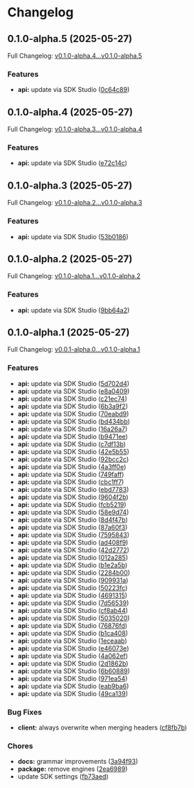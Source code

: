 # Changelog

## 0.1.0-alpha.5 (2025-05-27)

Full Changelog: [v0.1.0-alpha.4...v0.1.0-alpha.5](https://github.com/miriambudayr/miriam-example-2-typescript/compare/v0.1.0-alpha.4...v0.1.0-alpha.5)

### Features

* **api:** update via SDK Studio ([0c64c89](https://github.com/miriambudayr/miriam-example-2-typescript/commit/0c64c895038f1821d62caa7b768e5995b55997ea))

## 0.1.0-alpha.4 (2025-05-27)

Full Changelog: [v0.1.0-alpha.3...v0.1.0-alpha.4](https://github.com/miriambudayr/miriam-example-2-typescript/compare/v0.1.0-alpha.3...v0.1.0-alpha.4)

### Features

* **api:** update via SDK Studio ([e72c14c](https://github.com/miriambudayr/miriam-example-2-typescript/commit/e72c14cfc5d39bbfd1d6d2d0adea63ec9bc9a3d6))

## 0.1.0-alpha.3 (2025-05-27)

Full Changelog: [v0.1.0-alpha.2...v0.1.0-alpha.3](https://github.com/miriambudayr/miriam-example-2-typescript/compare/v0.1.0-alpha.2...v0.1.0-alpha.3)

### Features

* **api:** update via SDK Studio ([53b0186](https://github.com/miriambudayr/miriam-example-2-typescript/commit/53b018661db8c2d095ddb13c497e6223bd57e2e8))

## 0.1.0-alpha.2 (2025-05-27)

Full Changelog: [v0.1.0-alpha.1...v0.1.0-alpha.2](https://github.com/miriambudayr/miriam-example-2-typescript/compare/v0.1.0-alpha.1...v0.1.0-alpha.2)

### Features

* **api:** update via SDK Studio ([9bb64a2](https://github.com/miriambudayr/miriam-example-2-typescript/commit/9bb64a2ef54e0977a89eae987188a0a3c43fda81))

## 0.1.0-alpha.1 (2025-05-27)

Full Changelog: [v0.0.1-alpha.0...v0.1.0-alpha.1](https://github.com/miriambudayr/miriam-example-2-typescript/compare/v0.0.1-alpha.0...v0.1.0-alpha.1)

### Features

* **api:** update via SDK Studio ([5d702d4](https://github.com/miriambudayr/miriam-example-2-typescript/commit/5d702d41091d35c9120f6321fe6256550b4be163))
* **api:** update via SDK Studio ([e8a0409](https://github.com/miriambudayr/miriam-example-2-typescript/commit/e8a0409873c493966a42cdeed3d17eab4cb2176d))
* **api:** update via SDK Studio ([c21ec74](https://github.com/miriambudayr/miriam-example-2-typescript/commit/c21ec74d337f85df846790d9639b8fd2b292a038))
* **api:** update via SDK Studio ([6b3a9f2](https://github.com/miriambudayr/miriam-example-2-typescript/commit/6b3a9f28605b39b7f48b6e30e96232f5f4734edc))
* **api:** update via SDK Studio ([70eabd9](https://github.com/miriambudayr/miriam-example-2-typescript/commit/70eabd9246ccb693d43dc0b4dd0eb7b89c2d6faa))
* **api:** update via SDK Studio ([bd434bb](https://github.com/miriambudayr/miriam-example-2-typescript/commit/bd434bb5137c16e72b2a82802ea4925165bce5a7))
* **api:** update via SDK Studio ([16a26a7](https://github.com/miriambudayr/miriam-example-2-typescript/commit/16a26a7d7f9aa56e6546180b77a36686a23d942f))
* **api:** update via SDK Studio ([b9471ee](https://github.com/miriambudayr/miriam-example-2-typescript/commit/b9471ee6623fc473335ad18902770b0c66f61de4))
* **api:** update via SDK Studio ([c7df13b](https://github.com/miriambudayr/miriam-example-2-typescript/commit/c7df13b9a0a166671df77c64f10e990078ab84c0))
* **api:** update via SDK Studio ([42e5b55](https://github.com/miriambudayr/miriam-example-2-typescript/commit/42e5b55bf7d3733843075e4069b368747460eb31))
* **api:** update via SDK Studio ([92bcc2c](https://github.com/miriambudayr/miriam-example-2-typescript/commit/92bcc2c3936dc4ccd1c0636d5a02f38991f5c627))
* **api:** update via SDK Studio ([4a3ff0e](https://github.com/miriambudayr/miriam-example-2-typescript/commit/4a3ff0ee220ec8fa2e56720c1479f4f9718294fa))
* **api:** update via SDK Studio ([749faff](https://github.com/miriambudayr/miriam-example-2-typescript/commit/749faffa57cbf4618c456ff9610ba4fed01d85e5))
* **api:** update via SDK Studio ([cbc1ff7](https://github.com/miriambudayr/miriam-example-2-typescript/commit/cbc1ff7cc26ad4d3861c3632bd59d4d7a102d00f))
* **api:** update via SDK Studio ([ebd7783](https://github.com/miriambudayr/miriam-example-2-typescript/commit/ebd77834b5ca9e65a19c381088feeeb63f1b223e))
* **api:** update via SDK Studio ([9604f2b](https://github.com/miriambudayr/miriam-example-2-typescript/commit/9604f2bd49b0c62d6a1ef5a586a107d8c4fa8a36))
* **api:** update via SDK Studio ([fcb5219](https://github.com/miriambudayr/miriam-example-2-typescript/commit/fcb5219e8f3f2f8a589d321cb78db54bb0b70d14))
* **api:** update via SDK Studio ([58e9d74](https://github.com/miriambudayr/miriam-example-2-typescript/commit/58e9d74ff95aefa04c0716ee7a49fd19ce171c6a))
* **api:** update via SDK Studio ([8d4f47b](https://github.com/miriambudayr/miriam-example-2-typescript/commit/8d4f47b60e4be62319c9b8e1102fcb03ce596e7a))
* **api:** update via SDK Studio ([87a60f3](https://github.com/miriambudayr/miriam-example-2-typescript/commit/87a60f371f6d7ab0a6dae48bbd5f39ae15488a90))
* **api:** update via SDK Studio ([7595843](https://github.com/miriambudayr/miriam-example-2-typescript/commit/7595843a5089f42f4c8c997d17494b67d0ad34c8))
* **api:** update via SDK Studio ([ad408f9](https://github.com/miriambudayr/miriam-example-2-typescript/commit/ad408f9334518e8e306548435acaf7f7ac097562))
* **api:** update via SDK Studio ([42d2772](https://github.com/miriambudayr/miriam-example-2-typescript/commit/42d2772cf3c3c6e190e9ce2d4fc039c41cfb6981))
* **api:** update via SDK Studio ([012a285](https://github.com/miriambudayr/miriam-example-2-typescript/commit/012a285706a628b5ab1760b7a01c706c506d8c20))
* **api:** update via SDK Studio ([b1e2a5b](https://github.com/miriambudayr/miriam-example-2-typescript/commit/b1e2a5bc1a657f1d25e6288b45d6f7eb5f4cf676))
* **api:** update via SDK Studio ([2284b00](https://github.com/miriambudayr/miriam-example-2-typescript/commit/2284b00f254ee7cc9f0a2f8742390677adfc835a))
* **api:** update via SDK Studio ([909931a](https://github.com/miriambudayr/miriam-example-2-typescript/commit/909931a2e46d70515311b50976b7186398aded41))
* **api:** update via SDK Studio ([50223fc](https://github.com/miriambudayr/miriam-example-2-typescript/commit/50223fcdfe6658cd0b85e2b78bba3d365d3761de))
* **api:** update via SDK Studio ([4691315](https://github.com/miriambudayr/miriam-example-2-typescript/commit/4691315695dce3996f35d476bc6fac9736de1d7e))
* **api:** update via SDK Studio ([7d56539](https://github.com/miriambudayr/miriam-example-2-typescript/commit/7d56539b8c9847c91b9ecff8142c09ad10f83c62))
* **api:** update via SDK Studio ([cf8ab44](https://github.com/miriambudayr/miriam-example-2-typescript/commit/cf8ab449367dc06fc7e44d2a8ef71c1a26d07410))
* **api:** update via SDK Studio ([5035020](https://github.com/miriambudayr/miriam-example-2-typescript/commit/50350203a654fe5af0cfa86abc000513b84bc64e))
* **api:** update via SDK Studio ([76876fd](https://github.com/miriambudayr/miriam-example-2-typescript/commit/76876fd255fe02f81860274e813d87251df780d9))
* **api:** update via SDK Studio ([b1ca408](https://github.com/miriambudayr/miriam-example-2-typescript/commit/b1ca408adcd1632948a70ac5bca5bad0a7a28122))
* **api:** update via SDK Studio ([1eceaab](https://github.com/miriambudayr/miriam-example-2-typescript/commit/1eceaabbe51a8d8a49cda3106967fbe4dcb3ddd5))
* **api:** update via SDK Studio ([e46073e](https://github.com/miriambudayr/miriam-example-2-typescript/commit/e46073eec761e36b699dc01d049849da7f178684))
* **api:** update via SDK Studio ([4a062ef](https://github.com/miriambudayr/miriam-example-2-typescript/commit/4a062ef2922435f4bd3bd40489d7f66f7442b937))
* **api:** update via SDK Studio ([2d1862b](https://github.com/miriambudayr/miriam-example-2-typescript/commit/2d1862b72ff64f15acd85fbe77a47b724cdd1ec1))
* **api:** update via SDK Studio ([6b60889](https://github.com/miriambudayr/miriam-example-2-typescript/commit/6b60889d645d02716b56c670d5ed62cee488587a))
* **api:** update via SDK Studio ([971ea54](https://github.com/miriambudayr/miriam-example-2-typescript/commit/971ea54d15d562ecc09ad9fc2e580d253f56c085))
* **api:** update via SDK Studio ([eab9ba6](https://github.com/miriambudayr/miriam-example-2-typescript/commit/eab9ba69a13e13aa43e1ede1fc5140baf00c1b30))
* **api:** update via SDK Studio ([49ca139](https://github.com/miriambudayr/miriam-example-2-typescript/commit/49ca139efe17617971d5db95dfc5e14d6aaefb68))


### Bug Fixes

* **client:** always overwrite when merging headers ([cf8fb7b](https://github.com/miriambudayr/miriam-example-2-typescript/commit/cf8fb7beda9f653691e7f07a2949137b7a517b92))


### Chores

* **docs:** grammar improvements ([3a94f93](https://github.com/miriambudayr/miriam-example-2-typescript/commit/3a94f93c8af6f57fe1596794de1a5d9456b2a584))
* **package:** remove engines ([2ea6989](https://github.com/miriambudayr/miriam-example-2-typescript/commit/2ea698931f06d0cd2295af3f4464f8831d35fd31))
* update SDK settings ([fb73aed](https://github.com/miriambudayr/miriam-example-2-typescript/commit/fb73aede34921d197d70ca17cc67584364671b7e))
